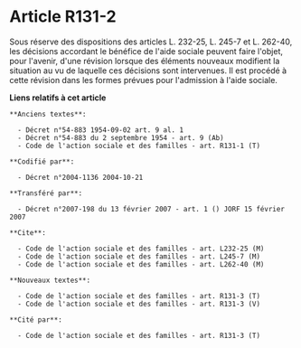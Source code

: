 # Article R131-2

Sous réserve des dispositions des articles L. 232-25, L. 245-7 et L. 262-40, les décisions accordant le bénéfice de l'aide
sociale peuvent faire l'objet, pour l'avenir, d'une révision lorsque des éléments nouveaux modifient la situation au vu de
laquelle ces décisions sont intervenues. Il est procédé à cette révision dans les formes prévues pour l'admission à l'aide
sociale.

**Liens relatifs à cet article**

	**Anciens textes**:

	  - Décret n°54-883 1954-09-02 art. 9 al. 1
	  - Décret n°54-883 du 2 septembre 1954 - art. 9 (Ab)
	  - Code de l'action sociale et des familles - art. R131-1 (T)

	**Codifié par**:

	  - Décret n°2004-1136 2004-10-21

	**Transféré par**:

	  - Décret n°2007-198 du 13 février 2007 - art. 1 () JORF 15 février 2007

	**Cite**:

	  - Code de l'action sociale et des familles - art. L232-25 (M)
	  - Code de l'action sociale et des familles - art. L245-7 (M)
	  - Code de l'action sociale et des familles - art. L262-40 (M)

	**Nouveaux textes**:

	  - Code de l'action sociale et des familles - art. R131-3 (T)
	  - Code de l'action sociale et des familles - art. R131-3 (V)

	**Cité par**:

	  - Code de l'action sociale et des familles - art. R131-3 (T)
